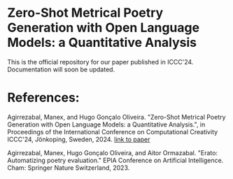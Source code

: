 # Zero-Shot Metrical Poetry Generation with Open Language Models: a Quantitative Analysis

This is the official repository for our paper published in ICCC'24. Documentation will soon be updated.

# References:

Agirrezabal, Manex, and Hugo Gonçalo Oliveira. "Zero-Shot Metrical Poetry Generation with Open Language Models: a Quantitative Analysis.", in Proceedings of the International Conference on Computational Creativity ICCC'24, Jönkoping, Sweden, 2024. [link to paper](https://computationalcreativity.net/iccc24/papers/ICCC24_paper_164.pdf)

Agirrezabal, Manex, Hugo Gonçalo Oliveira, and Aitor Ormazabal. "Erato: Automatizing poetry evaluation." EPIA Conference on Artificial Intelligence. Cham: Springer Nature Switzerland, 2023.
